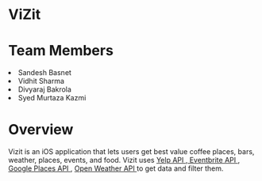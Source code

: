 # ViZit


<h1>Team Members </h1>

<li> Sandesh Basnet </li>
<li> Vidhit Sharma </li>
<li> Divyaraj Bakrola </li>
<li> Syed Murtaza Kazmi </li>

<h1> Overview </h1>

Vizit is an iOS application that lets users get best value coffee places, bars, weather, places, events, and food. Vizit uses <a href = "https://www.yelp.com/developers/documentation/v3">Yelp API </a>,<a href="https://www.eventbrite.com/platform/api/"> Eventbrite API </a>, <a href= "https://developers.google.com/places/web-service/intro">Google Places API </a>, <a href="https://openweathermap.org/api">Open Weather API </a> to get data and filter them.

